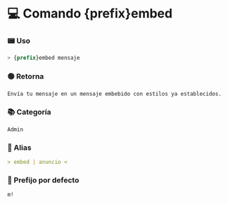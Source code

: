 # 💻 Comando {prefix}embed

### 📟 Uso
```css
> {prefix}embed mensaje
```

### 🟢 Retorna
```md
Envía tu mensaje en un mensaje embebido con estilos ya establecidos.
```

### 📚 Categoría
```md
Admin
```

### 📜 Alias
```md
> embed | anuncio <
```

### 🤖 Prefijo por defecto
```css
m!
```